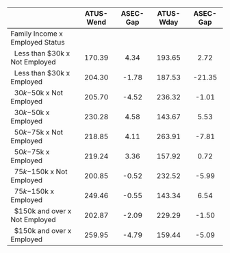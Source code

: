 
|                      |    ATUS-Wend |     ASEC-Gap |    ATUS-Wday |     ASEC-Gap |
| -------------------- | :----------: | :----------: | :----------: | :----------: |
| Family Income x Employed Status |              |              |              |              |
| &nbsp;&nbsp;Less than $30k x Not Employed |       170.39 |         4.34 |       193.65 |         2.72 |
| &nbsp;&nbsp;Less than $30k x Employed |       204.30 |        -1.78 |       187.53 |       -21.35 |
| &nbsp;&nbsp;$30k-$50k x Not Employed |       205.70 |        -4.52 |       236.32 |        -1.01 |
| &nbsp;&nbsp;$30k-$50k x Employed |       230.28 |         4.58 |       143.67 |         5.53 |
| &nbsp;&nbsp;$50k-$75k x Not Employed |       218.85 |         4.11 |       263.91 |        -7.81 |
| &nbsp;&nbsp;$50k-$75k x Employed |       219.24 |         3.36 |       157.92 |         0.72 |
| &nbsp;&nbsp;$75k-$150k x Not Employed |       200.85 |        -0.52 |       232.52 |        -5.99 |
| &nbsp;&nbsp;$75k-$150k x Employed |       249.46 |        -0.55 |       143.34 |         6.54 |
| &nbsp;&nbsp;$150k and over x Not Employed |       202.87 |        -2.09 |       229.29 |        -1.50 |
| &nbsp;&nbsp;$150k and over x Employed |       259.95 |        -4.79 |       159.44 |        -5.09 |

